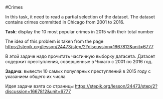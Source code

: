 #Crimes

In this task, it need to read a partial selection of the dataset. The dataset contains crimes committed in Chicago from 2001 to 2016.

**Task**: display the 10 most popular crimes in 2015 with their total number

The idea of this problem is taken from the page https://stepik.org/lesson/24473/step/2?discussion=1667812&unit=6777

В этой задаче надо прочитать частичную выборку датасета. Датасет содержит преступления, совершенные в Чикаго с 2001 по 2016 год.

**Задача**: вывести 10 самых популярных преступлений в 2015 году с указанием общего их числа

Идея задачи взята со страницы https://stepik.org/lesson/24473/step/2?discussion=1667812&unit=6777
